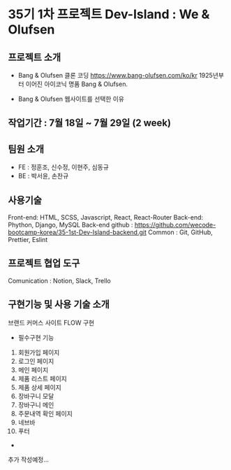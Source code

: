 # 35기 1차 프로젝트 Dev-Island : We & Olufsen

## 프로젝트 소개

 - Bang & Olufsen 클론 코딩
 https://www.bang-olufsen.com/ko/kr
 1925년부터 이어진 아이코닉 명품 Bang & Olufsen.
 
 - Bang & Olufsen 웹사이트를 선택한 이유


## 작업기간 : 7월 18일 ~ 7월 29일 (2 week)

## 팀원 소개
 - FE : 정훈조, 신수정, 이현주, 심동규
 - BE : 박서윤, 손찬규
 
## 사용기술
 Front-end: HTML, SCSS, Javascript, React, React-Router
 Back-end: Phython, Django, MySQL
 Back-end github : https://github.com/wecode-bootcamp-korea/35-1st-Dev-Island-backend.git
 Common : Git, GitHub, Prettier, Eslint
 
## 프로젝트 협업 도구
  Comunication : Notion, Slack, Trello
 
## 구현기능 및 사용 기술 소개 
브랜드 커머스 사이트 FLOW 구현

 - 필수구현 기능
 1. 회원가입 페이지
 2. 로그인 페이지
 3. 메인 페이지
 4. 제품 리스트 페이지
 5. 제품 상세 페이지
 6. 장바구니 모달
 7. 장바구니 메인
 8. 주문내역 확인 페이지
 9. 네브바
 10. 푸터

 * ~~~~~를 사용한 회원가입, 로그인 기능
 
 추가 작성예정...





 
